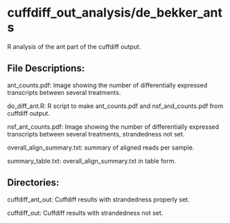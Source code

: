 # cuffdiff_out_analysis/de_bekker_ants

R analysis of the ant part of the cuffdiff output.

## File Descriptions:

ant_counts.pdf:
Image showing the number of differentially expressed transcripts between several treatments.

do_diff_ant.R:
R script to make ant_counts.pdf and nsf_and_counts.pdf from cuffdiff output.

nsf_ant_counts.pdf:
Image showing the number of differentially expressed transcripts between several treatments, strandedness not set.

overall_align_summary.txt:
summary of aligned reads per sample.

summary_table.txt:
overall_align_summary.txt in table form.

## Directories:

cuffdiff_ant_out:
Cuffdiff results with strandedness properly set.

cuffdiff_out:
Cuffdiff results with strandedness not set.
